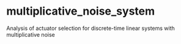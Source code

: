 # multiplicative_noise_system
Analysis of actuator selection for discrete-time linear systems with multiplicative noise
